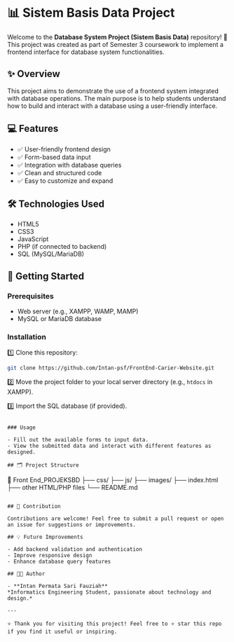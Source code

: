 # 📊 Sistem Basis Data Project

Welcome to the **Database System Project (Sistem Basis Data)** repository! 🎉  
This project was created as part of Semester 3 coursework to implement a frontend interface for database system functionalities.

## ✨ Overview

This project aims to demonstrate the use of a frontend system integrated with database operations. The main purpose is to help students understand how to build and interact with a database using a user-friendly interface.

## 💻 Features

- ✅ User-friendly frontend design
- ✅ Form-based data input
- ✅ Integration with database queries
- ✅ Clean and structured code
- ✅ Easy to customize and expand

## 🛠️ Technologies Used

- HTML5
- CSS3
- JavaScript
- PHP (if connected to backend)
- SQL (MySQL/MariaDB)

## 🚀 Getting Started

### Prerequisites

- Web server (e.g., XAMPP, WAMP, MAMP)
- MySQL or MariaDB database

### Installation

1️⃣ Clone this repository:

```bash
git clone https://github.com/Intan-psf/FrontEnd-Carier-Website.git
```

2️⃣ Move the project folder to your local server directory (e.g., `htdocs` in XAMPP).

3️⃣ Import the SQL database (if provided).


```

### Usage

- Fill out the available forms to input data.
- View the submitted data and interact with different features as designed.

## 🗂️ Project Structure

```
📁 Front End_PROJEKSBD
├── css/
├── js/
├── images/
├── index.html
├── other HTML/PHP files
└── README.md
```

## 🤝 Contribution

Contributions are welcome! Feel free to submit a pull request or open an issue for suggestions or improvements.

## 💡 Future Improvements

- Add backend validation and authentication
- Improve responsive design
- Enhance database query features

## 👩‍💻 Author

- **Intan Permata Sari Fauziah**  
*Informatics Engineering Student, passionate about technology and design.*

---

⭐️ Thank you for visiting this project! Feel free to ⭐️ star this repo if you find it useful or inspiring.
